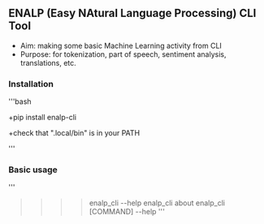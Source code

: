 ## ENALP (Easy NAtural Language Processing) CLI Tool
+ Aim: making some basic Machine Learning activity from CLI
+ Purpose: for tokenization, part of speech, sentiment analysis, translations, etc.

### Installation
'''bash

+pip install enalp-cli

+check that ".local/bin" is in your PATH 

'''

### Basic usage
''' 
>>>> enalp_cli --help
>>>> enalp_cli about
>>>> enalp_cli [COMMAND] --help
'''
